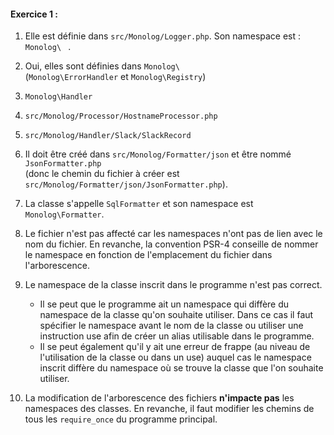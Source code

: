 #### Exercice 1 :
1) Elle est définie dans ``src/Monolog/Logger.php``.
Son namespace est : ``Monolog\ `` .

2) Oui, elles sont définies dans ``Monolog\ ``<br>
(``Monolog\ErrorHandler`` et ``Monolog\Registry``)

3) ``Monolog\Handler``

4) ``src/Monolog/Processor/HostnameProcessor.php``

5) ``src/Monolog/Handler/Slack/SlackRecord``

6) Il doit être créé dans ``src/Monolog/Formatter/json`` et être nommé ``JsonFormatter.php``
   <br>(donc le chemin du fichier à créer est ``src/Monolog/Formatter/json/JsonFormatter.php``).

7) La classe s'appelle ``SqlFormatter`` et son namespace est ``Monolog\Formatter``.

8) Le fichier n'est pas affecté car les namespaces n'ont pas de lien avec 
le nom du fichier. En revanche, la convention PSR-4 conseille de nommer 
le namespace en fonction de l'emplacement du fichier dans l'arborescence.

9) Le namespace de la classe inscrit dans le programme n'est pas correct.
   - Il se peut que le programme ait un namespace qui diffère du
     namespace de la classe qu'on souhaite utiliser. Dans ce cas il faut spécifier
     le namespace avant le nom de la classe ou utiliser une instruction use afin de
     créer un alias utilisable dans le programme.
   - Il se peut également qu'il y ait une erreur de frappe (au niveau de l'utilisation 
     de la classe ou dans un use) auquel cas le namespace inscrit 
     diffère du namespace où se trouve la classe que l'on souhaite utiliser.

10) La modification de l'arborescence des fichiers **n'impacte pas** les namespaces des classes.
En revanche, il faut modifier les chemins de tous les ``require_once`` du 
programme principal.
